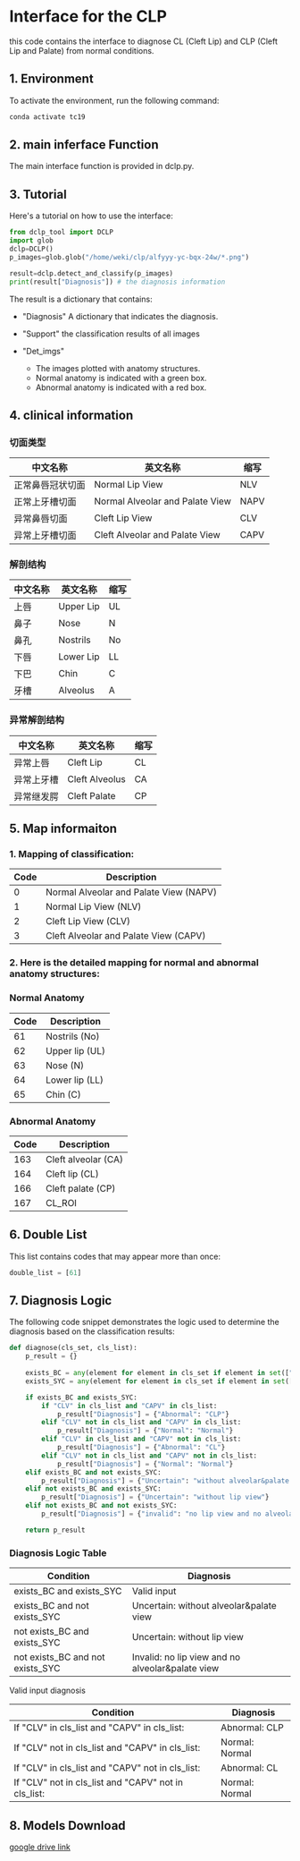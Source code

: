 # Interface for the CLP

this code contains the interface to diagnose CL (Cleft Lip) and CLP (Cleft Lip and Palate) from normal conditions.


## 1. Environment
To activate the environment, run the following command:
```bash
conda activate tc19
```

## 2. main inferface Function
The main interface function is provided in dclp.py.


## 3. Tutorial
Here's a tutorial on how to use the interface:

```python
from dclp_tool import DCLP
import glob
dclp=DCLP() 
p_images=glob.glob("/home/weki/clp/alfyyy-yc-bqx-24w/*.png")

result=dclp.detect_and_classify(p_images)
print(result["Diagnosis"]) # the diagnosis information
```
The result is a dictionary that contains:

-  "Diagnosis"
    A dictionary that indicates the diagnosis.

-  "Support"
     the classification results of all images


-  "Det_imgs"
    - The images plotted with anatomy structures.
    - Normal anatomy is indicated with a green box.
    - Abnormal anatomy is indicated with a red box.


## 4. clinical information

### 切面类型

| 中文名称       | 英文名称                        | 缩写  |
| -------------- | ------------------------------- | ----- |
| 正常鼻唇冠状切面 | Normal Lip View                | NLV   |
| 正常上牙槽切面 | Normal Alveolar and Palate View | NAPV  |
| 异常鼻唇切面   | Cleft Lip View                  | CLV   |
| 异常上牙槽切面 | Cleft Alveolar and Palate View  | CAPV  |

### 解剖结构

| 中文名称 | 英文名称   | 缩写 |
| -------- | ---------- | ---- |
| 上唇     | Upper Lip  | UL   |
| 鼻子     | Nose       | N    |
| 鼻孔     | Nostrils   | No   |
| 下唇     | Lower Lip  | LL   |
| 下巴     | Chin       | C    |
| 牙槽     | Alveolus   | A    |

### 异常解剖结构

| 中文名称 | 英文名称     | 缩写 |
| -------- | ------------ | ---- |
| 异常上唇 | Cleft Lip    | CL   |
| 异常上牙槽 | Cleft Alveolus | CA   |
| 异常继发腭 | Cleft Palate   | CP   |

## 5. Map informaiton

### 1.   Mapping of classification:

|Code	|Description|
|---|---|
|0|	Normal Alveolar and Palate View (NAPV)|
|1|	Normal Lip View (NLV)|
|2|	Cleft Lip View (CLV)|
|3|	Cleft Alveolar and Palate View (CAPV)|



### 2.  Here is the detailed mapping for normal and abnormal anatomy structures:


### Normal Anatomy
|Code|	Description|
|---|---|
|61|	Nostrils (No)|
|62|	Upper lip (UL)|
|63|	Nose (N)|
|64|	Lower lip (LL)|
|65|	Chin (C)|


### Abnormal Anatomy
|Code|	Description|
|---|---|
|163|	Cleft alveolar (CA)|
|164|	Cleft lip (CL)|
|166|	Cleft palate (CP)|
|167|	CL_ROI|

## 6. Double List
This list contains codes that may appear more than once:

```python
double_list = [61]
```

## 7. Diagnosis Logic
The following code snippet demonstrates the logic used to determine the diagnosis based on the classification results:
```python
def diagnose(cls_set, cls_list):
    p_result = {}
    
    exists_BC = any(element for element in cls_set if element in set(["NLV", "CLV"]))
    exists_SYC = any(element for element in cls_set if element in set(["NAPV", "CAPV"]))

    if exists_BC and exists_SYC:
        if "CLV" in cls_list and "CAPV" in cls_list:
            p_result["Diagnosis"] = {"Abnormal": "CLP"}
        elif "CLV" not in cls_list and "CAPV" in cls_list:
            p_result["Diagnosis"] = {"Normal": "Normal"}
        elif "CLV" in cls_list and "CAPV" not in cls_list:
            p_result["Diagnosis"] = {"Abnormal": "CL"}
        elif "CLV" not in cls_list and "CAPV" not in cls_list:
            p_result["Diagnosis"] = {"Normal": "Normal"}
    elif exists_BC and not exists_SYC:
        p_result["Diagnosis"] = {"Uncertain": "without alveolar&palate view"}
    elif not exists_BC and exists_SYC:
        p_result["Diagnosis"] = {"Uncertain": "without lip view"}
    elif not exists_BC and not exists_SYC:
        p_result["Diagnosis"] = {"invalid": "no lip view and no alveolar&palate view"}

    return p_result
```

### Diagnosis Logic Table
|Condition|	Diagnosis|
|---|---|
|exists_BC and exists_SYC| Valid input|
|exists_BC and not exists_SYC|	Uncertain: without alveolar&palate view|
|not exists_BC and exists_SYC|	Uncertain: without lip view|
|not exists_BC and not exists_SYC|	Invalid: no lip view and no alveolar&palate view|


Valid input diagnosis

|Condition|	Diagnosis|
|---|---|
| If "CLV" in cls_list and "CAPV" in cls_list:| Abnormal: CLP|
| If "CLV" not in cls_list and "CAPV" in cls_list:| Normal: Normal|
| If "CLV" in cls_list and "CAPV" not in cls_list:| Abnormal: CL|
| If "CLV" not in cls_list and "CAPV" not in cls_list:| Normal: Normal|



## 8. Models Download

[google drive link](https://drive.google.com/drive/folders/1813fxUThopEOnOtaotjylm8zgK9S1ENE?usp=drive_link)